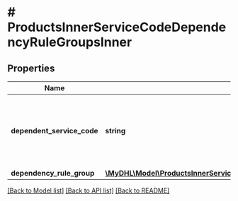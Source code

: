 # # ProductsInnerServiceCodeDependencyRuleGroupsInner

## Properties

Name | Type | Description | Notes
------------ | ------------- | ------------- | -------------
**dependent_service_code** | **string** | Dependent special service charge code where the rule groups are applied | [optional]
**dependency_rule_group** | [**\MyDHL\Model\ProductsInnerServiceCodeDependencyRuleGroupsInnerDependencyRuleGroupInner[]**](ProductsInnerServiceCodeDependencyRuleGroupsInnerDependencyRuleGroupInner.md) |  | [optional]

[[Back to Model list]](../../README.md#models) [[Back to API list]](../../README.md#endpoints) [[Back to README]](../../README.md)

